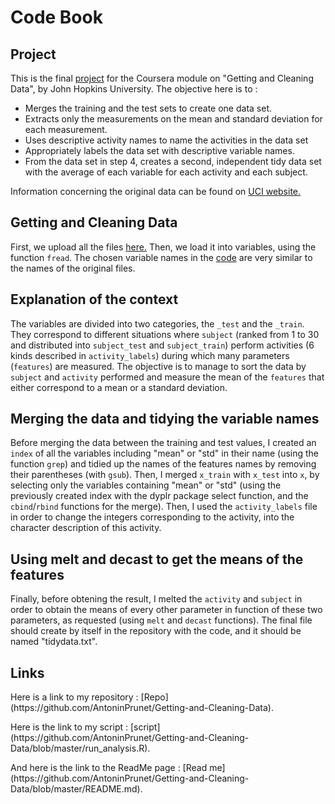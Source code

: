 <h1>Code Book</h1>


<h2>Project</h2>

This is the final [project](https://www.coursera.org/learn/data-cleaning/peer/FIZtT/getting-and-cleaning-data-course-project) for the Coursera module on "Getting and Cleaning Data", by John Hopkins University. The objective here is to :
<ul>
<li>Merges the training and the test sets to create one data set.</li>
<li>Extracts only the measurements on the mean and standard deviation for each measurement.</li>
<li>Uses descriptive activity names to name the activities in the data set</li>
<li>Appropriately labels the data set with descriptive variable names.</li>
<li>From the data set in step 4, creates a second, independent tidy data set with the average of each variable for each activity and each subject.</li>
</ul>

Information concerning the original data can be found on  [UCI website.](http://archive.ics.uci.edu/ml/datasets/Human+Activity+Recognition+Using+Smartphones)

<h2>Getting and Cleaning Data</h2>
 
First, we upload all the files [here.](https://d396qusza40orc.cloudfront.net/getdata%2Fprojectfiles%2FUCI%20HAR%20Dataset.zip)
Then, we load it into variables, using the function `fread`. The chosen variable names in the [code](https://github.com/AntoninPrunet/Getting-and-Cleaning-Data/blob/master/run_analysis.R) are very similar to the names of the original files.

<h2>Explanation of the context</h2>

The variables are divided into two categories, the `_test` and the `_train`. They correspond to different situations where `subject` (ranked from 1 to 30 and distributed into `subject_test` and `subject_train`) perform activities (6 kinds described in `activity_labels`) during which many parameters (`features`) are measured. The objective is to manage to sort the data by `subject` and `activity` performed and measure the mean of the `features` that either correspond to a mean or a standard deviation.

<h2>Merging the data and tidying the variable names</h2>

Before merging the data between the training and test values, I created an `index` of all the variables including "mean" or "std" in their name (using the function `grep`) and tidied up the names of the features names by removing their parentheses (with `gsub`). Then, I merged `x_train` with `x_test` into `x`, by selecting only the variables containing "mean" or "std" (using the previously created index with the dyplr package select function, and the `cbind`/`rbind` functions for the merge).
Then, I used the `activity_labels` file in order to change the integers corresponding to the activity, into the character description of this activity.

<h2>Using melt and decast to get the means of the features</h2>

Finally, before obtening the result, I melted the `activity` and `subject` in order to obtain the means of every other parameter in function of these two parameters, as requested (using `melt` and `decast` functions).
The final file should create by itself in the repository with the code, and it should be named "tidydata.txt".

<h2>Links</h2>
Here is a link to my repository : [Repo](https://github.com/AntoninPrunet/Getting-and-Cleaning-Data).
<p></p>
Here is the link to my script : [script](https://github.com/AntoninPrunet/Getting-and-Cleaning-Data/blob/master/run_analysis.R).
<p></p>
And here is the link to the ReadMe page : [Read me](https://github.com/AntoninPrunet/Getting-and-Cleaning-Data/blob/master/README.md).

